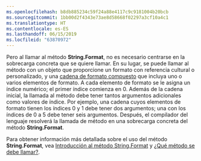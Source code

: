 ```yaml
---
ms.openlocfilehash: b8db885234c59f24a88e4117c9c9181004b20bcb
ms.sourcegitcommit: 1bb00d2f4343e73ae8d58668f02297a3cf10a4c1
ms.translationtype: HT
ms.contentlocale: es-ES
ms.lasthandoff: 06/15/2019
ms.locfileid: "63870972"
---
```

 
Pero al llamar al método **String.Format**, no es necesario centrarse en la sobrecarga concreta que se quiere llamar. En su lugar, se puede llamar al método con un objeto que proporcione un formato con referencia cultural o personalizado, y una [cadena de formato compuesto](~/docs/standard/base-types/composite-formatting.md) que incluya uno o varios elementos de formato. A cada elemento de formato se le asigna un índice numérico; el primer índice comienza en 0. Además de la cadena inicial, la llamada al método debe tener tantos argumentos adicionales como valores de índice. Por ejemplo, una cadena cuyos elementos de formato tienen los índices 0 y 1 debe tener dos argumentos; una con los índices de 0 a 5 debe tener seis argumentos. Después, el compilador del lenguaje resolverá la llamada de método en una sobrecarga concreta del método **String.Format**.   

Para obtener información más detallada sobre el uso del método **String.Format**, vea [Introducción al método String.Format](#Starting) y [¿Qué método se debe llamar?](#FTaskList).   
